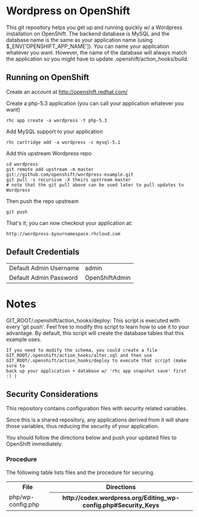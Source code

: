 Wordpress on OpenShift
======================

This git repository helps you get up and running quickly w/ a Wordpress installation
on OpenShift.  The backend database is MySQL and the database name is the 
same as your application name (using $_ENV['OPENSHIFT_APP_NAME']).  You can name
your application whatever you want.  However, the name of the database will always
match the application so you might have to update .openshift/action_hooks/build.


Running on OpenShift
----------------------------

Create an account at http://openshift.redhat.com/

Create a php-5.3 application (you can call your application whatever you want)

    rhc app create -a wordpress -t php-5.3

Add MySQL support to your application

    rhc cartridge add -a wordpress -c mysql-5.1

Add this upstream Wordpress repo

    cd wordpress 
    git remote add upstream -m master git://github.com/openshift/wordpress-example.git
    git pull -s recursive -X theirs upstream master
    # note that the git pull above can be used later to pull updates to Wordpress
    
Then push the repo upstream

    git push

That's it, you can now checkout your application at:

    http://wordpress-$yournamespace.rhcloud.com
    
Default Credentials
-------------------
<table>
<tr><td>Default Admin Username</td><td>admin</td></tr>
<tr><td>Default Admin Password</td><td>OpenShiftAdmin</td></tr>
</table>

Notes
=====

GIT_ROOT/.openshift/action_hooks/deploy:
    This script is executed with every 'git push'.  Feel free to modify this script
    to learn how to use it to your advantage.  By default, this script will create
    the database tables that this example uses.

    If you need to modify the schema, you could create a file 
    GIT_ROOT/.openshift/action_hooks/alter.sql and then use
    GIT_ROOT/.openshift/action_hooks/deploy to execute that script (make sure to
    back up your application + database w/ 'rhc app snapshot save' first :) )

Security Considerations
-----------------------
This repository contains configuration files with security related variables.

Since this is a shared repository, any applications derived from it will share those variables, thus reducing the security of your application.

You should follow the directions below and push your updated files to OpenShift immediately.

### Procedure

The following table lists files and the procedure for securing.

<table>
  <tr>
    <th>File</th>
    <th>Directions</th>
  </tr>
  <tr>
    <td>php/wp-config.php</td>
    <th>http://codex.wordpress.org/Editing_wp-config.php#Security_Keys</th>
  </tr>
</table>
